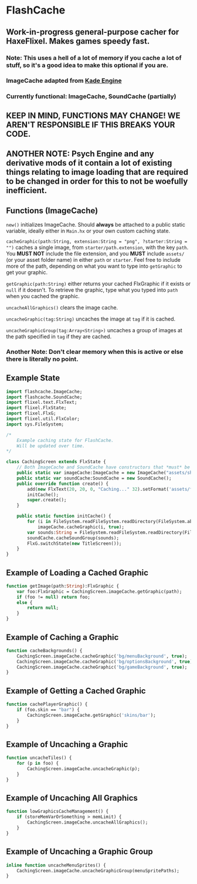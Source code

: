 # **FlashCache**
## Work-in-progress general-purpose cacher for **HaxeFlixel**. Makes games **speedy fast.**
### **Note:** This uses a hell of a lot of memory if you cache a lot of stuff, so it's a good idea to make this optional if you are.

### ImageCache adapted from [**Kade Engine**](http://github.com/KadeDev/Kade-Engine)

### Currently functional: ImageCache, SoundCache (partially)
## **KEEP IN MIND, FUNCTIONS MAY CHANGE! WE AREN'T RESPONSIBLE IF THIS BREAKS YOUR CODE.**
## **ANOTHER NOTE:** Psych Engine and any derivative mods of it contain a lot of existing things relating to image loading that are required to be changed in order for this to not be woefully inefficient.

## **Functions (ImageCache)**

`new()` initializes ImageCache. Should **always** be attached to a public static variable, ideally either in `Main.hx` or your own custom caching state.

`cacheGraphic(path:String, extension:String = "png", ?starter:String = "")` caches a single image, from `starter/path.extension`, with the key `path`. You **MUST NOT** include the file extension, and you **MUST** include `assets/` (or your asset folder name) in either `path` or `starter`. Feel free to include more of the path, depending on what you want to type into `getGraphic` to get your graphic.

`getGraphic(path:String)` either returns your cached FlxGraphic if it exists or `null` if it doesn't. To retrieve the graphic, type what you typed into `path` when you cached the graphic.

`uncacheAllGraphics()` clears the image cache.

`uncacheGraphic(tag:String)` uncaches the image at `tag` if it is cached.

`uncacheGraphicGroup(tag:Array<String>)` uncaches a group of images at the path specified in `tag` if they are cached.

### **Another Note:** Don't clear memory when this is active or else there is literally no point.

## **Example State**

```hx
import flashcache.ImageCache;
import flashcache.SoundCache;
import flixel.text.FlxText;
import flixel.FlxState;
import flixel.FlxG;
import flixel.util.FlxColor;
import sys.FileSystem;

/*
    Example caching state for FlashCache.
    Will be updated over time.
*/

class CachingScreen extends FlxState {
    // Both ImageCache and SoundCache have constructors that *must* be used before doing anything with them.
    public static var imageCache:ImageCache = new ImageCache("assets/shared/images", "png");
    public static var soundCache:SoundCache = new SoundCache();
    public override function create() {
        add(new FlxText(20, 20, 0, "Caching..." 32).setFormat('assets/fonts/segoe.ttf', FlxColor.WHITE, LEFT));
        initCache();
        super.create();
    }

    public static function initCache() {
        for (i in FileSystem.readFileSystem.readDirectory(FileSystem.absolutePath("assets/shared/images"))
            imageCache.cacheGraphic(i, true);
        var sounds:String = FileSystem.readFileSystem.readDirectory(FileSystem.absolutePath("assets/shared/sounds");
        soundCache.cacheSoundGroup(sounds);
        FlxG.switchState(new TitleScreen());
    }
}
```
## **Example of Loading a Cached Graphic**

```hx
function getImage(path:String):FlxGraphic {
    var foo:FlxGraphic = CachingScreen.imageCache.getGraphic(path);
    if (foo != null) return foo;
    else {
        return null;
    }
}
```

## **Example of Caching a Graphic**

```hx
function cacheBackgrounds() {
    CachingScreen.imageCache.cacheGraphic('bg/menuBackground', true);
    CachingScreen.imageCache.cacheGraphic('bg/optionsBackground', true);
    CachingScreen.imageCache.cacheGraphic('bg/gameBackground', true);
}
```

## **Example of Getting a Cached Graphic**

```hx
function cachePlayerGraphic() {
    if (foo.skin == "bar") {
        CachingScreen.imageCache.getGraphic('skins/bar');
    }
}
```

## **Example of Uncaching a Graphic**

```hx
function uncacheTiles() {
    for (p in foo) {
        CachingScreen.imageCache.uncacheGraphic(p);
    }
}
```

## **Example of Uncaching All Graphics**

```hx
function lowGraphicsCacheManagement() {
    if (storeMemVarOrSomething > memLimit) {
        CachingScreen.imageCache.uncacheAllGraphics();
    }
}
```

## **Example of Uncaching a Graphic Group**

```hx
inline function uncacheMenuSprites() {
    CachingScreen.imageCache.uncacheGraphicGroup(menuSpritePaths);
}
```
